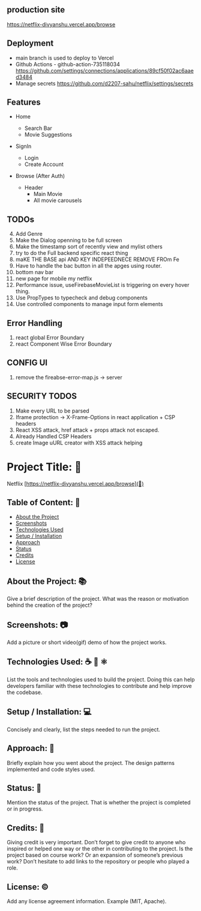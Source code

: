 ## production site
https://netflix-divyanshu.vercel.app/browse

## Deployment
- main branch is used to deploy to Vercel
- Github Actions - github-action-735118034
https://github.com/settings/connections/applications/89cf50f02ac6aaed3484
- Manage secrets
https://github.com/d2207-sahu/netflix/settings/secrets

## Features
- Home 
    - Search Bar
    - Movie Suggestions

- SignIn
    - Login
    - Create Account

- Browse (After Auth)
    - Header
        - Main Movie
        - All movie carousels

## TODOs
4. Add Genre
7. Make the Dialog openning to be full screen
12. Make the timestamp sort of recently view and mylist others
13. try to do the Full backend specific react thing
14. maKE THE BASE api AND KEY INDEPEEDNECE REMOVE FROm Fe
15. Have to handle the bac button in all the apges using router.
16. bottom nav bar
17. new page for mobile my netflix
18. Performance issue, useFirebaseMovieList is triggering on every hover thing.
19. Use PropTypes to typecheck and debug components
20.  Use controlled components to manage input form elements

## Error Handling
1. react global Error Boundary
2. react Component Wise Error Boundary

## CONFIG UI
1. remove the fireabse-error-map.js -> server

## SECURITY TODOS
1. Make every URL to be parsed
2. Iframe protection -> X-Frame-Options in react application + CSP headers
2. React XSS attack, href attack + props attack not escaped.
3. Already Handled CSP Headers
4. create Image uURL creator with XSS attack helping
# Project Title: 📛
Netflix
[https://netflix-divyanshu.vercel.app/browse](🔗)

## Table of Content: 📑
- [About the Project](#about-the-project)
- [Screenshots](#screenshots)
- [Technologies Used](#technologies-used)
- [Setup / Installation](#setup--installation)
- [Approach](#approach)
- [Status](#status)
- [Credits](#credits)
- [License](#license)

## About the Project: 📚
Give a brief description of the project. What was the reason or motivation behind the creation of the project?

## Screenshots: 📷
Add a picture or short video(gif) demo of how the project works.

## Technologies Used: ☕️ 🐍 ⚛️
List the tools and technologies used to build the project. Doing this can help developers familiar with these technologies to contribute and help improve the codebase.

## Setup / Installation: 💻
Concisely and clearly, list the steps needed to run the project.

## Approach: 🚶
Briefly explain how you went about the project. The design patterns implemented and code styles used.

## Status: 📶
Mention the status of the project. That is whether the project is completed or in progress.

## Credits: 📝
Giving credit is very important. Don’t forget to give credit to anyone who inspired or helped one way or the other in contributing to the project. Is the project based on course work? Or an expansion of someone’s previous work? Don’t hesitate to add links to the repository or people who played a role.

## License: ©️
Add any license agreement information. Example (MIT, Apache).
